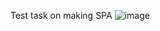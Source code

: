 Test task on making SPA
![image](https://user-images.githubusercontent.com/73736515/161429392-50043830-1ec6-4657-87aa-db9d0da8614a.png)
